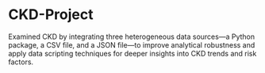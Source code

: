 # CKD-Project
Examined CKD by integrating three heterogeneous data sources—a Python package, a CSV file, and a JSON file—to improve analytical robustness and apply data scripting techniques for deeper insights into CKD trends and risk factors.
